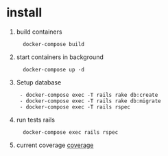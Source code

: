# install

1. build containers
   ```
     docker-compose build
   ```

1. start containers in background
   ```
     docker-compose up -d
   ```

1. Setup database
   ```
    - docker-compose exec -T rails rake db:create
    - docker-compose exec -T rails rake db:migrate
    - docker-compose exec -T rails rspec

   ```

1. run tests rails
   ```
     docker-compose exec rails rspec
   ```

1. current coverage
  [coverage](https://edimossilva.gitlab.io/tasks-manager)

